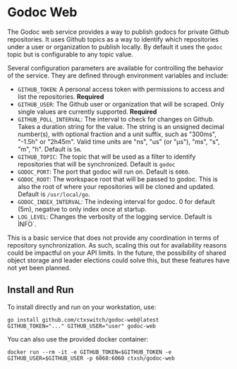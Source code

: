 # Godoc Web
The Godoc web service provides a way to publish godocs for private Github repositories.  It uses Github topics as a way to identify which repositories under a user or organization to publish locally.  By default it uses the `godoc` topic but is configurable to any topic value.

Several configuration parameters are available for controlling the behavior of the service.  They are defined through environment variables and include:

* `GITHUB_TOKEN`: A personal access token with permissions to access and list the repositories.  **Required**
* `GITHUB_USER`: The Github user or organization that will be scraped.  Only single values are currently supported. **Required**
* `GITHUB_POLL_INTERVAL`: The interval to check for changes on Github.  Takes a duration string for the value.  The string is an unsigned decimal number(s), with optional fraction and a unit suffix, such as "300ms", "-1.5h" or "2h45m". Valid time units are "ns", "us" (or "µs"), "ms", "s", "m", "h".  Default is `5m`.
* `GITHUB_TOPIC`: The topic that will be used as a filter to identify repositories that will be synchronized.  Default is `godoc`
* `GODOC_PORT`: The port that godoc will run on. Default is `6060`.
* `GODOC_ROOT`: The workspace root that will be passed to godoc.  This is also the root of where your repositories will be cloned and updated.  Default is `/usr/local/go`.
* `GODOC_INDEX_INTERVAL`: The indexing interval for godoc.  0 for default (5m), negative to only index once at startup.
* `LOG_LEVEL`: Changes the verbosity of the logging service.  Default is ÌNFO`.

This is a basic service that does not provide any coordination in terms of repository synchronization.  As such, scaling this out for availability reasons could be impactful on your API limits.  In the future, the possibility of shared object storage and leader elections could solve this, but these features have not yet been planned.

## Install and Run

To install directly and run on your workstation, use:

```
go install github.com/ctxswitch/godoc-web@latest
GITHUB_TOKEN="..." GITHUB_USER="user" godoc-web
```

You can also use the provided docker container:

```
docker run --rm -it -e GITHUB_TOKEN=$GITHUB_TOKEN -e GITHUB_USER=$GITHUB_USER -p 6060:6060 ctxsh/godoc-web
```
